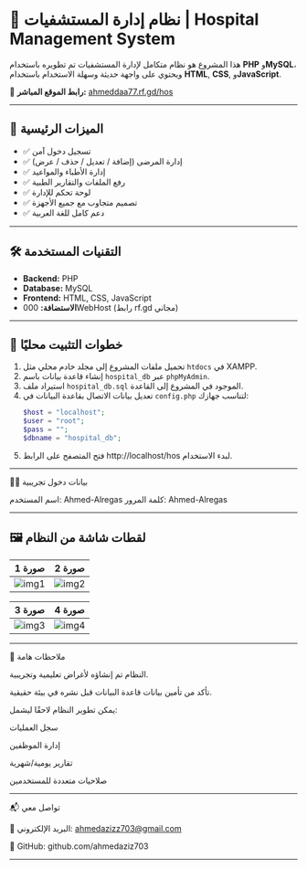 # 🏥 نظام إدارة المستشفيات | Hospital Management System

هذا المشروع هو نظام متكامل لإدارة المستشفيات تم تطويره باستخدام **PHP** و**MySQL**، ويحتوي على واجهة حديثة وسهلة الاستخدام باستخدام **HTML**, **CSS**, و**JavaScript**.

🔗 **رابط الموقع المباشر:** [ahmeddaa77.rf.gd/hos](https://ahmeddaa77.rf.gd/hos)

---

## 📌 الميزات الرئيسية

- ✅ تسجيل دخول آمن
- ✅ إدارة المرضى (إضافة / تعديل / حذف / عرض)
- ✅ إدارة الأطباء والمواعيد
- ✅ رفع الملفات والتقارير الطبية
- ✅ لوحة تحكم للإدارة
- ✅ تصميم متجاوب مع جميع الأجهزة
- ✅ دعم كامل للغة العربية

---

## 🛠️ التقنيات المستخدمة

- **Backend:** PHP
- **Database:** MySQL
- **Frontend:** HTML, CSS, JavaScript
- **الاستضافة:** 000WebHost (رابط rf.gd مجاني)

---

## 🚀 خطوات التثبيت محليًا

1. تحميل ملفات المشروع إلى مجلد خادم محلي مثل `htdocs` في XAMPP.
2. إنشاء قاعدة بيانات باسم `hospital_db` عبر `phpMyAdmin`.
3. استيراد ملف `hospital_db.sql` الموجود في المشروع إلى القاعدة.
4. تعديل بيانات الاتصال بقاعدة البيانات في `config.php` لتناسب جهازك:
   ```php
   $host = "localhost";
   $user = "root";
   $pass = "";
   $dbname = "hospital_db";

5. فتح المتصفح على الرابط http://localhost/hos لبدء الاستخدام.

---

👨‍⚕️ بيانات دخول تجريبية

اسم المستخدم: Ahmed-Alregas
كلمة المرور: Ahmed-Alregas


---

## 🖼️ لقطات شاشة من النظام

| صورة 1 | صورة 2 |
|--------|--------|
| ![img1](https://i.postimg.cc/K8wSnnHp/image.png) | ![img2](https://i.postimg.cc/V6whR4Bg/image.png) |

| صورة 3 | صورة 4 |
|--------|--------|
| ![img3](https://i.postimg.cc/SxXHNnx6/image.png) | ![img4](https://i.postimg.cc/NG43NhnH/image.png) |
---

📝 ملاحظات هامة

النظام تم إنشاؤه لأغراض تعليمية وتجريبية.

تأكد من تأمين بيانات قاعدة البيانات قبل نشره في بيئة حقيقية.

يمكن تطوير النظام لاحقًا ليشمل:

سجل العمليات

إدارة الموظفين

تقارير يومية/شهرية

صلاحيات متعددة للمستخدمين

---

📬 تواصل معي

📧 البريد الإلكتروني: ahmedazizz703@gmail.com 

💼 GitHub: github.com/ahmedaziz703

---
